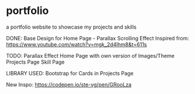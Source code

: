 # portfolio
a portfolio website to showcase my projects and skills

DONE:
Base Design for Home Page - Parallax Scrolling Effect
Inspired from: https://www.youtube.com/watch?v=mgk_2d4lhm8&t=611s

TODO:
Parallax Effect Home Page with own version of Images/Theme
Projects Page
Skill Page

LIBRARY USED:
Bootstrap for Cards in Projects Page

New Inspo:
https://codepen.io/ste-vg/pen/GRooLza
